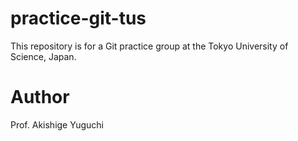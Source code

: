 # practice-git-tus

This repository is for a Git practice group at the Tokyo University of Science, Japan.

# Author

Prof. Akishige Yuguchi